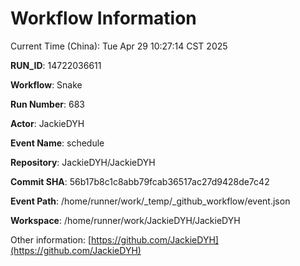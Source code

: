 # Workflow Information

Current Time (China): Tue Apr 29 10:27:14 CST 2025  

**RUN_ID**: 14722036611  

**Workflow**: Snake  

**Run Number**: 683  

**Actor**: JackieDYH  

**Event Name**: schedule  

**Repository**: JackieDYH/JackieDYH  

**Commit SHA**: 56b17b8c1c8abb79fcab36517ac27d9428de7c42  

**Event Path**: /home/runner/work/_temp/_github_workflow/event.json  

**Workspace**: /home/runner/work/JackieDYH/JackieDYH  

Other information: [https://github.com/JackieDYH](https://github.com/JackieDYH)
